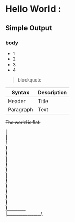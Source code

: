# Hello World :

## Simple Output

### body

- 1
- 2
- 3
- 4

> blockquote



| Syntax | Description |
| ----------- | ----------- |
| Header | Title |
| Paragraph | Text |


~~The world is flat.~~



|__\
|___\
|____\
|_____\
|______\
|_______\
|________\
|_________\
|__________\
|___________\
|____________\
|_____________\
|______________\
|_______________\
|________________\
|_________________\
    